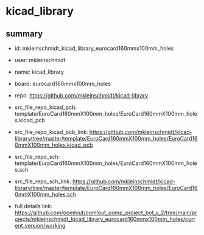 # kicad_library
 
## summary 
* id: mkleinschmidt_kicad_library_eurocard160mmx100mm_holes
* user: mkleinschmidt
* name: kicad_library
* board: eurocard160mmx100mm_holes
* repo: https://github.com/mkleinschmidt/kicad-library
* src_file_repo_kicad_pcb: template/EuroCard160mmX100mm_holes/EuroCard160mmX100mm_holes.kicad_pcb
* src_file_repo_kicad_pcb_link: https://github.com/mkleinschmidt/kicad-library/tree/master/template/EuroCard160mmX100mm_holes/EuroCard160mmX100mm_holes.kicad_pcb


* src_file_repo_sch: template/EuroCard160mmX100mm_holes/EuroCard160mmX100mm_holes.sch
* src_file_repo_sch_link: https://github.com/mkleinschmidt/kicad-library/tree/master/template/EuroCard160mmX100mm_holes/EuroCard160mmX100mm_holes.sch
* full details link: https://github.com/oomlout/oomlout_oomp_project_bot_v_2/tree/main/projects/mkleinschmidt_kicad_library_eurocard160mmx100mm_holes/current_version/working  







